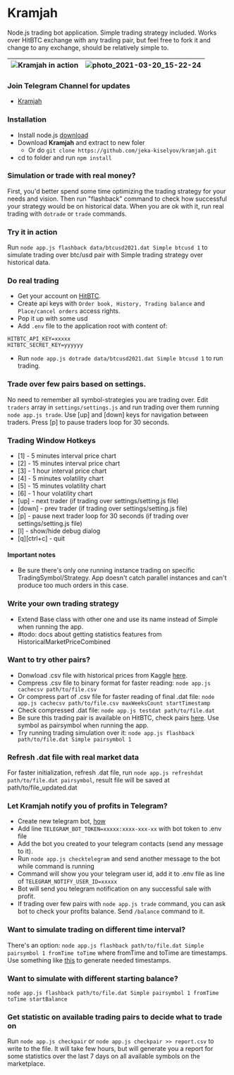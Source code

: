 # Kramjah

Node.js trading bot application. Simple trading strategy included. Works over HitBTC exchange with any trading pair, but feel free to fork it and change to any exchange, should be relatively simple to.


![Kramjah in action](https://user-images.githubusercontent.com/1434612/110217873-3a7c2580-7ebf-11eb-862c-da91c15d548e.gif)  | ![photo_2021-03-20_15-22-24](https://user-images.githubusercontent.com/1434612/112845420-83ce2800-90ad-11eb-9356-b11c2f549bdf.jpg)
------------- | -------------

### Join Telegram Channel for updates

- [Kramjah](https://t.me/kramjah)

### Installation

- Install node.js [download](https://nodejs.org/en/download/)
- Download **Kramjah** and extract to new foler
    - Or do `git clone https://github.com/jeka-kiselyov/kramjah.git`
- cd to folder and run `npm install`

### Simulation or trade with real money?

First, you'd better spend some time optimizing the trading strategy for your needs and vision. Then run "flashback" command to check how successful your strategy would be on historical data. When you are ok with it, run real trading with `dotrade` or `trade` commands.

### Try it in action

Run `node app.js flashback data/btcusd2021.dat Simple btcusd 1` to simulate trading over btc/usd pair with Simple trading strategy over historical data.

### Do real trading

- Get your account on [HitBTC](https://hitbtc.com/).
- Create api keys with `Order book, History, Trading balance` and `Place/cancel orders` access rights.
- Pop it up with some usd
- Add `.env` file to the application root with content of:
```
HITBTC_API_KEY=xxxxx
HITBTC_SECRET_KEY=yyyyyy
```
- Run `node app.js dotrade data/btcusd2021.dat Simple btcusd 1` to run trading.

### Trade over few pairs based on settings.

No need to remember all symbol-strategies you are trading over. Edit `traders` array in `settings/settings.js` and run trading over them running `node app.js trade`. Use [up] and [down] keys for navigation between traders. Press [p] to pause traders loop for 30 seconds.

### Trading Window Hotkeys

- [1] - 5 minutes interval price chart
- [2] - 15 minutes interval price chart
- [3] - 1 hour interval price chart
- [4] - 5 minutes volatility chart
- [5] - 15 minutes volatility chart
- [6] - 1 hour volatility chart
- [up] - next trader (if trading over settings/setting.js file)
- [down] - prev trader (if trading over settings/setting.js file)
- [p] - pause next trader loop for 30 seconds (if trading over settings/setting.js file)
- [l] - show/hide debug dialog
- [q][ctrl+c] - quit

#### Important notes

- Be sure there's only one running instance trading on specific TradingSymbol/Strategy. App doesn't catch parallel instances and can't produce too much orders in this case.

### Write your own trading strategy

- Extend Base class with other one and use its name instead of Simple when running the app.
- #todo: docs about getting statistics features from HistoricalMarketPriceCombined

### Want to try other pairs?

- Donwload .csv file with historical prices from Kaggle [here](https://www.kaggle.com/tencars/392-crypto-currency-pairs-at-minute-resolution).
- Compress .csv file to binary format for faster reading: `node app.js cachecsv path/to/file.csv`
- Or compress part of .csv file for faster reading of final .dat file: `node app.js cachecsv path/to/file.csv maxWeeksCount startTimestamp`
- Check compressed .dat file: `node app.js testdat path/to/file.dat`
- Be sure this trading pair is available on HitBTC, check pairs [here](https://api.hitbtc.com/api/2/public/symbol). Use symbol as pairsymbol when running the app.
- Try running trading simulation over it: `node app.js flashback path/to/file.dat Simple pairsymbol 1`

### Refresh .dat file with real market data

For faster initialization, refresh .dat file, run `node app.js refreshdat path/to/file.dat pairsymbol`, result file will be saved at path/to/file_updated.dat

### Let Kramjah notify you of profits in Telegram?

- Create new telegram bot, [how](https://core.telegram.org/bots#3-how-do-i-create-a-bot)
- Add line `TELEGRAM_BOT_TOKEN=xxxxx:xxxx-xxx-xx` with bot token to .env file
- Add the bot you created to your telegram contacts (send any message to it).
- Run `node app.js checktelegram` and send another message to the bot while command is running
- Command will show you your telegram user id, add it to .env file as line of `TELEGRAM_NOTIFY_USER_ID=xxxxx`
- Bot will send you telegram notification on any successful sale with profit.
- If trading over few pairs with `node app.js trade` command, you can ask bot to check your profits balance. Send `/balance` command to it.

### Want to simulate trading on different time interval?

There's an option:
`node app.js flashback path/to/file.dat Simple pairsymbol 1 fromTime toTime` where fromTime and toTime are timestamps. Use something like [this](https://www.unixtimestamp.com/index.php) to generate needed timestamps.

### Want to simulate with different starting balance?

`node app.js flashback path/to/file.dat Simple pairsymbol 1 fromTime toTime startBalance`

### Get statistic on available trading pairs to decide what to trade on

Run `node app.js checkpair` or `node app.js checkpair >> report.csv` to write to the file. It will take few hours, but will generate you a report for some statistics over the last 7 days on all available symbols on the marketplace.
